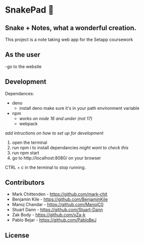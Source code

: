 # SnakePad 🐍

## Snake + Notes, what a wonderful creation.
This project is a note taking web app for the Setapp coursework

## As the user
-go to the website

## Development 
Dependances:
- deno
    - install deno make sure it's in your path environment variable
- npm
    - *works on node 16 and under (not 17)*
    - webpack

*add intructions on how to set up for development*
1. open the terminal
2. run npm i 
    to install dependancies *might want to check this*
3. run npm start
4. go to http://localhost:8080/ on your browser

CTRL + c in the terminal to stop running.

## Contributors

- Mark Chittenden - https://github.com/mark-chit
- Benjamin Kile - https://github.com/BenjaminKile
- Manoj Chandar - https://github.com/ManojC0
- Stuart Dann - https://github.com/Stuart-Dann
- Zak Body - https://github.com/xZa-k
- Pablo Bejar - https://github.com/PabloBeJ


## License
